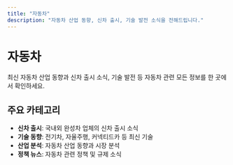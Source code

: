 ```yaml
---
title: "자동차"
description: "자동차 산업 동향, 신차 출시, 기술 발전 소식을 전해드립니다."
---
```


# 자동차

최신 자동차 산업 동향과 신차 출시 소식, 기술 발전 등 자동차 관련 모든 정보를 한 곳에서 확인하세요.

## 주요 카테고리

- **신차 출시**: 국내외 완성차 업체의 신차 출시 소식
- **기술 동향**: 전기차, 자율주행, 커넥티드카 등 최신 기술
- **산업 분석**: 자동차 산업 동향과 시장 분석
- **정책 뉴스**: 자동차 관련 정책 및 규제 소식 